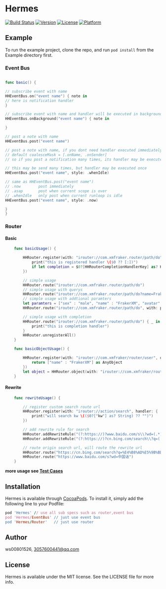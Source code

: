 # Hermes

[![Build Status](https://travis-ci.com/ws00801526/Hermes.svg?branch=master)](https://travis-ci.com/ws00801526/Hermes)
[![Version](https://img.shields.io/cocoapods/v/Hermes.svg?style=flat)](https://cocoapods.org/pods/Hermes)
[![License](https://img.shields.io/cocoapods/l/Hermes.svg?style=flat)](https://cocoapods.org/pods/Hermes)
[![Platform](https://img.shields.io/cocoapods/p/Hermes.svg?style=flat)](https://cocoapods.org/pods/Hermes)

## Example

To run the example project, clone the repo, and run `pod install` from the Example directory first.

###  Event Bus

```swift

func basic() {

// subscribe event with name
HHEventBus.on("event name") { note in
// here is notification handler
}

// subscribe event with name and handler will be executed in background
HHEventBus.onBackground("event name") { note in

}

// post a note with name
HHEventBus.post("event name")

// post a note with name, if you dont need handler executed immediately
// default coalesceMask = [.onName, .onSender]
// so if you post a notification many times, its handler may be executed once

// this may be send many times, but handler may be executed once
HHEventBus.post("event name", style: .whenIdle)

// same as HHEventBus.post("event name")
// .now        post immediately
// .asap       post when current scope is over
// .whenIdle   only post when current runloop is idle
HHEventBus.post("event name", style: .now)

}
}
```


### Router

#### Basic

```swift
    func basicUsage() {

        HHRouter.register(with: "irouter://com.xmfraker.router/path/do", handler: {
            print("this is registered handler \($0 ?? [:])")
            if let completion = $0?[HHRouterCompletionHandlerKey] as? HHRouterCompletionHandler { completion(nil) }
        })

        // simple usage
        HHRouter.route("irouter://com.xmfraker.router/path/do")
        // simple usage with querys
        HHRouter.route("irouter://com.xmfraker.router/path/do?name=FrakerXM&sex=male")
        // simple usage with addtional paramters
        let paramters = ["sex" : "male", "name" : "FrakerXM", "avatar" : UIImage(named: "what") as AnyObject]  as [String : AnyObject]
        HHRouter.route("irouter://com.xmfraker.router/path/do", with: paramters)

        // simple usage with completion
        HHRouter.route("irouter://com.xmfraker.router/path/do") { _ in
            print("this is completion handler")
        }
        HHRouter.unregisterAll()
    }

    func basicObjectUsage() {

        HHRouter.register(with: "irouter://com.xmfraker/router/user", objectHandler: { _ -> AnyObject? in
            return ["name" : "FrakerXM"] as AnyObject
        })
        let object = HHRouter.object(with: "irouter://com.xmfraker/router/user")
    }
```



#### Rewrite

```swift
    func rewriteUsage() {

        // register custom search route url
        HHRouter.register(with: "irouter://action/search", handler: {
            print("will search kw \(($0?["kw"] as? String) ?? "")")
        })

        // add rewrite rule for search
        HHRouter.addRewriteRule("(?:https://)?www.baidu.com/s\\?wd=(.*)", target: "irouter://action/search?kw=$$1")
        HHRouter.addRewriteRule("(?:https://)?cn.bing.com/search\\?q=(.*)", target: "irouter://action/search?kw=$$1")

        // route origin search url, will route the rewrite url
        HHRouter.route("https://cn.bing.com/search?q=%E4%B8%AD%E5%9B%BD%E8%AF%9D")
        HHRouter.route("https://www.baidu.com/s?wd=中国话")
    }
```

**more usage see [Test Cases](https://github.com/ws00801526/Hermes/blob/master/Example/Tests/HHRouterTests.swift)**


## Installation

Hermes is available through [CocoaPods](https://cocoapods.org). To install
it, simply add the following line to your Podfile:

```ruby
pod 'Hermes' // use all sub specs such as router,event bus
pod 'Hermes/EventBus' // just use event bus
pod 'Hermes/Router'   // just use router
```

## Author

ws00801526, 3057600441@qq.com

## License

Hermes is available under the MIT license. See the LICENSE file for more info.
